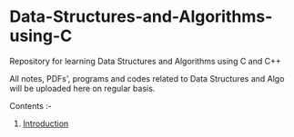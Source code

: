 # Data-Structures-and-Algorithms-using-C
Repository for learning Data Structures and Algorithms using C and C++

All notes, PDFs', programs and codes related to Data Structures and Algo will be uploaded here on regular basis. 

Contents :- 
1. [Introduction](/Introduction)
